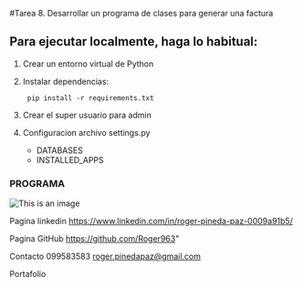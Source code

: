 #Tarea 8. Desarrollar un programa de clases para generar una factura

## Para ejecutar localmente, haga lo habitual:

1. Crear un entorno virtual de Python

2. Instalar dependencias:

        pip install -r requirements.txt

3. Crear el super usuario para admin

4. Configuracion archivo settings.py

     * DATABASES
     * INSTALLED_APPS
     

### PROGRAMA
![This is an image](https://drive.google.com/file/d/1b86N5RMhYNEya6I5GraZvODKCYPHUzgz/view?usp=sharing)


Pagina linkedin
https://www.linkedin.com/in/roger-pineda-paz-0009a91b5/

Pagina GitHub
https://github.com/Roger963"


Contacto
099583583
roger.pinedapaz@gmail.com

Portafolio

